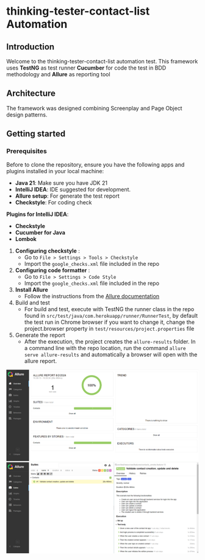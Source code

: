 # thinking-tester-contact-list Automation

## Introduction

Welcome to the thinking-tester-contact-list automation test. This framework uses **TestNG** as test
runner **Cucumber** for code the test in BDD methodology and **Allure** as reporting tool

## Architecture

The framework was designed combining Screenplay and Page Object design patterns.

## Getting started

### Prerequisites

Before to clone the repository, ensure you have the following apps and plugins installed in your
local machine:

- **Java 21**: Make sure you have JDK 21
- **IntelliJ IDEA**: IDE suggested for development.
- **Allure setup**: For generate the test report
- **Checkstyle**: For coding check

**Plugins for IntelliJ IDEA**:

- **Checkstyle**
- **Cucumber for Java**
- **Lombok**

1. **Configuring checkstyle** :
    - Go to `File > Settings > Tools > Checkstyle`
    - Import the `google_checks.xml` file included in the repo
2. **Configuring code formatter** :
    - Go to `File > Settings > Code Style`
    - Import the `google_checks.xml` file included in the repo
3. **Install Allure**
    - Follow the instructions from
      the [Allure documentation](https://allurereport.org/docs/install/)
4. Build and test
    - For build and test, execute with TestNG the runner class in the repo found
      in `src/test/java/com.herokuapp/runner/RunnerTest`, by default the test run in Chrome browser
      if you want to change it, change the project.browser property
      in `test/resources/project.properties` file
5. Generate the report
    - After the execution, the project creates the `allure-results` folder. In a command line with
      the
      repo location, run the command `allure serve allure-results` and automatically a browser will
      open with the allure report.

![Allure_Summary](resources/allure_summary.png)
![Allure_Results](resources/allure_test.png)